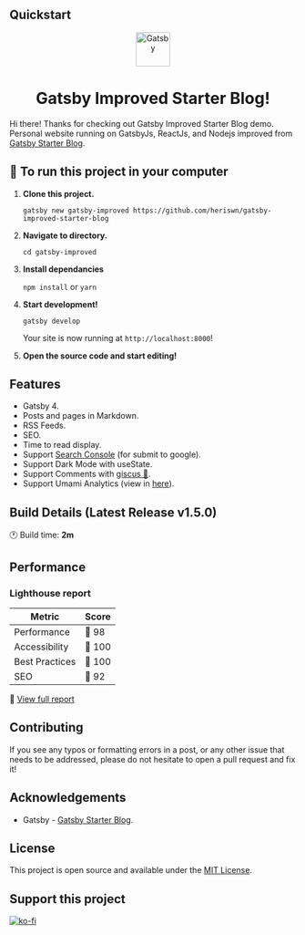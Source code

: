 ## Quickstart

<p align="center">
  <a href="https://www.gatsbyjs.org">
    <img alt="Gatsby" src="https://www.gatsbyjs.com/Gatsby-Monogram.svg" width="60" />
  </a>
</p>
<h1 align="center">
  Gatsby Improved Starter Blog!
</h1>

Hi there! Thanks for checking out Gatsby Improved Starter Blog demo. Personal website running on GatsbyJs, ReactJs, and Nodejs improved from [Gatsby Starter Blog](https://github.com/gatsbyjs/gatsby-starter-blog).

## 🚀 To run this project in your computer

1.  **Clone this project.**

    ```
    gatsby new gatsby-improved https://github.com/heriswn/gatsby-improved-starter-blog
    ```

2.  **Navigate to directory.**

    ```
    cd gatsby-improved
    ```

3.  **Install dependancies**

    ```npm install```
    or
    ```yarn```

4. **Start development!**

    ```gatsby develop```

    Your site is now running at `http://localhost:8000`!

5.  **Open the source code and start editing!**

## Features

- Gatsby 4.
- Posts and pages in Markdown.
- RSS Feeds.
- SEO.
- Time to read display.
- Support [Search Console](https://search.google.com/) (for submit to google).
- Support Dark Mode with useState.
- Support Comments with [giscus 💎](https://giscus.app/).
- Support Umami Analytics (view in [here](https://web-umami.herokuapp.com/share/RzkgB2wL/gatsby-improved-starter-blog)).

## Build Details (Latest Release v1.5.0)

:clock1: Build time: **2m**

## Performance

### Lighthouse report

| Metric | Score |
| ----- | ---- |
| Performance |   :green_heart: 98   |
| Accessibility |   :green_heart: 100   |
| Best Practices |   :green_heart: 100   |
| SEO |   :green_heart: 92   |

:link: [View full report](https://build-c4a19119-12d5-4426-a49c-885ed6c48074.gtsb.io/reports/lighthouse/index.html)


## Contributing

If you see any typos or formatting errors in a post, or any other issue that needs to be addressed, please do not hesitate to open a pull request and fix it!

## Acknowledgements

- Gatsby - [Gatsby Starter Blog](https://github.com/gatsbyjs/gatsby-starter-blog).

## License

This project is open source and available under the [MIT License](LICENSE).

## Support this project

[![ko-fi](https://ko-fi.com/img/githubbutton_sm.svg)](https://ko-fi.com/S6S881N2I)
